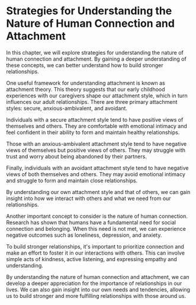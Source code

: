 Strategies for Understanding the Nature of Human Connection and Attachment
=============================================================================================================================

In this chapter, we will explore strategies for understanding the nature of human connection and attachment. By gaining a deeper understanding of these concepts, we can better understand how to build stronger relationships.

One useful framework for understanding attachment is known as attachment theory. This theory suggests that our early childhood experiences with our caregivers shape our attachment style, which in turn influences our adult relationships. There are three primary attachment styles: secure, anxious-ambivalent, and avoidant.

Individuals with a secure attachment style tend to have positive views of themselves and others. They are comfortable with emotional intimacy and feel confident in their ability to form and maintain healthy relationships.

Those with an anxious-ambivalent attachment style tend to have negative views of themselves but positive views of others. They may struggle with trust and worry about being abandoned by their partners.

Finally, individuals with an avoidant attachment style tend to have negative views of both themselves and others. They may avoid emotional intimacy and struggle to form and maintain close relationships.

By understanding our own attachment style and that of others, we can gain insight into how we interact with others and what we need from our relationships.

Another important concept to consider is the nature of human connection. Research has shown that humans have a fundamental need for social connection and belonging. When this need is not met, we can experience negative outcomes such as loneliness, depression, and anxiety.

To build stronger relationships, it's important to prioritize connection and make an effort to foster it in our interactions with others. This can involve simple acts of kindness, active listening, and expressing empathy and understanding.

By understanding the nature of human connection and attachment, we can develop a deeper appreciation for the importance of relationships in our lives. We can also gain insight into our own needs and tendencies, allowing us to build stronger and more fulfilling relationships with those around us.
